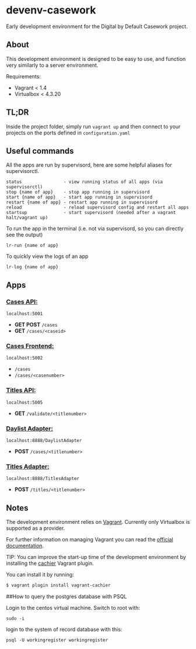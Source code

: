 devenv-casework
===============

Early development environment for the Digital by Default Casework project.

## About

This development environment is designed to be easy to use, and function very similarly to a server environment.

Requirements:
 - Vagrant < 1.4
 - Virtualbox < 4.3.20


## TL;DR

Inside the project folder, simply run `vagrant up` and then connect to your projects on the ports defined in `configuration.yaml`

## Useful commands

All the apps are run by supervisord, here are some helpful aliases for supervisorctl.
```
status                - view running status of all apps (via supervisorctl)
stop {name of app}    - stop app running in supervisord
start {name of app}   - start app running in supervisord
restart {name of app} - restart app running in supervisord
reload                - reload supervisord config and restart all apps
startsup              - start supervisord (needed after a vagrant halt/vagrant up)
```
To run the app in the terminal (i.e. not via supervisord, so you can directly see the output)
```
lr-run {name of app}
```

To quickly view the logs of an app
```
lr-log {name of app}
```

## Apps
### [Cases API:](https://github.com/LandRegistry/cases-api)

`localhost:5001`
- **GET POST** `/cases`
- **GET** `/cases/<caseid>`

### [Cases Frontend:](https://github.com/LandRegistry/cases-frontend)

`localhost:5002`
- `/cases`
- `/cases/<casenumber>`

### [Titles API:](https://github.com/LandRegistry/titles-api)

`localhost:5005`
- **GET** `/validate/<titlenumber>`

### [Daylist Adapter:](http://git.lr.net/casework/daylist-adapter)

`localhost:8888/DaylistAdapter`
- **POST** `/cases/<titlenumber>`

### [Titles Adapter:](http://git.lr.net/casework/titles-adapter)

`localhost:8888/TitlesAdapter`
- **POST** `/titles/<titlenumber>`


## Notes
The development environment relies on [Vagrant](https://www.vagrantup.com/).
Currently only Virtualbox is supported as a provider.

For further information on managing Vagrant you can read the [official documentation](https://docs.vagrantup.com/v2/).

TIP: You can improve the start-up time of the development environment by installing the [cachier](https://github.com/fgrehm/vagrant-cachier) Vagrant plugin.

You can install it by running:
```bash
$ vagrant plugin install vagrant-cachier
```

##How to query the postgres database with PSQL

Login to the centos virtual machine.  Switch to root with:

```
sudo -i
```

login to the system of record database with this:

```
psql -U workingregister workingregister
```
